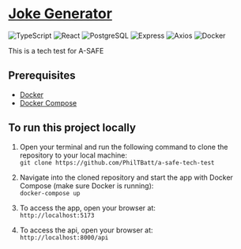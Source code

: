 # **[Joke Generator](https://momentive.vercel.app)**
![TypeScript](https://img.shields.io/badge/TypeScript-3178C6?style=plastic&logo=typescript&logoColor=white)
![React](https://img.shields.io/badge/React-20232A?style=plastic&logo=react&logoColor=61DAFB)
![PostgreSQL](https://img.shields.io/badge/PostgreSQL-4169E1?style=plastic&logo=postgresql&logoColor=white)
![Express](https://img.shields.io/badge/Express-000000?style=plastic&logo=express&logoColor=white)
![Axios](https://img.shields.io/badge/Axios-5A29E4?style=plastic)
![Docker](https://img.shields.io/badge/Docker-2496ED?style=plastic&logo=docker&logoColor=white)


This is a tech test for A-SAFE

## **Prerequisites**
- [Docker](https://www.docker.com/)  
- [Docker Compose](https://docs.docker.com/compose/)

## **To run this project locally**

 1. Open your terminal and run the following command to clone the repository to your local machine:  
`git clone https://github.com/PhilTBatt/a-safe-tech-test`

2. Navigate into the cloned repository and start the app with Docker Compose (make sure Docker is running):  
`docker-compose up`

3. To access the app, open your browser at:  
`http://localhost:5173`

4. To access the api, open your browser at:  
`http://localhost:8000/api`